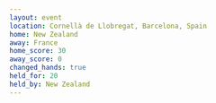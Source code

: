 ```yaml
---
layout: event
location: Cornellà de Llobregat, Barcelona, Spain
home: New Zealand
away: France
home_score: 30
away_score: 0
changed_hands: true
held_for: 20
held_by: New Zealand
---
```

